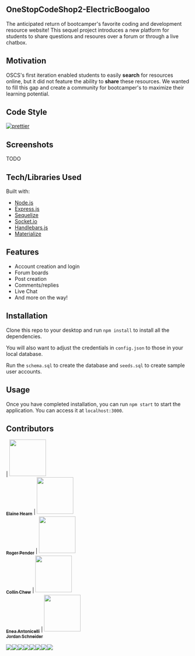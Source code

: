 ## OneStopCodeShop2-ElectricBoogaloo
The anticipated return of bootcamper's favorite coding and development resource website! This sequel project introduces a new platform for students to share questions and resoures over a forum or through a live chatbox.

## Motivation
OSCS's first iteration enabled students to easily **search** for resources online, but it did not feature the ability to **share** these resources. We wanted to fill this gap and create a community for bootcamper's to maximize their learning potential.

## Code Style
[![prettier](https://img.shields.io/badge/code%20style-prettier-ff69b4.svg)](https://prettier.io/)

## Screenshots
TODO

## Tech/Libraries Used
Built with:
- [Node.js](https://nodejs.org/en/)
- [Express.js](http://expressjs.com/)
- [Sequelize](http://docs.sequelizejs.com/)
- [Socket.io](https://socket.io/)
- [Handlebars.js](http://handlebarsjs.com/)
- [Materialize](https://materializecss.com/)

## Features
- Account creation and login
- Forum boards
- Post creation
- Comments/replies
- Live Chat
- And more on the way!

## Installation
Clone this repo to your desktop and run `npm install` to install all the dependencies.

You will also want to adjust the credentials in `config.json` to those in your local database. 

Run the `schema.sql` to create the database and `seeds.sql` to create sample user accounts.

## Usage
Once you have completed installation, you can run `npm start` to start the application. You can access it at `localhost:3000`.

## Contributors

| [<img src="https://avatars0.githubusercontent.com/u/38478442?s=460&v=4" width="100px;"/><br /><sub><b>Elaine Hearn</b></sub>](https://github.com/luflicesh) | [<img src="https://avatars3.githubusercontent.com/u/37167764?s=460&v=4" width="100px;"/><br /><sub><b>Roger Pender</b></sub>](https://github.com/Rawgher) | [<img src="https://avatars1.githubusercontent.com/u/36747120?s=460&v=4" width="100px;"/><br /><sub><b>Collin Chew</b></sub>](https://github.com/juicychewc) | [<img src="https://avatars1.githubusercontent.com/u/16923041?s=460&v=4" width="100px;"/><br /><sub><b>Enea Antonicelli</b></sub>](https://github.com/EneaAntonicelli) | [<img src="https://avatars1.githubusercontent.com/u/38023691?s=460&v=4" width="100px;"/><br /><sub><b>Jordan Schneider</b></sub>](https://github.com/jschneid94)

[![](https://sourcerer.io/fame/jschneid94/luflicesh/OneStopCodeShop2-ElectricBoogaloo/images/0)](https://sourcerer.io/fame/jschneid94/luflicesh/OneStopCodeShop2-ElectricBoogaloo/links/0)[![](https://sourcerer.io/fame/jschneid94/luflicesh/OneStopCodeShop2-ElectricBoogaloo/images/1)](https://sourcerer.io/fame/jschneid94/luflicesh/OneStopCodeShop2-ElectricBoogaloo/links/1)[![](https://sourcerer.io/fame/jschneid94/luflicesh/OneStopCodeShop2-ElectricBoogaloo/images/2)](https://sourcerer.io/fame/jschneid94/luflicesh/OneStopCodeShop2-ElectricBoogaloo/links/2)[![](https://sourcerer.io/fame/jschneid94/luflicesh/OneStopCodeShop2-ElectricBoogaloo/images/3)](https://sourcerer.io/fame/jschneid94/luflicesh/OneStopCodeShop2-ElectricBoogaloo/links/3)[![](https://sourcerer.io/fame/jschneid94/luflicesh/OneStopCodeShop2-ElectricBoogaloo/images/4)](https://sourcerer.io/fame/jschneid94/luflicesh/OneStopCodeShop2-ElectricBoogaloo/links/4)[![](https://sourcerer.io/fame/jschneid94/luflicesh/OneStopCodeShop2-ElectricBoogaloo/images/5)](https://sourcerer.io/fame/jschneid94/luflicesh/OneStopCodeShop2-ElectricBoogaloo/links/5)[![](https://sourcerer.io/fame/jschneid94/luflicesh/OneStopCodeShop2-ElectricBoogaloo/images/6)](https://sourcerer.io/fame/jschneid94/luflicesh/OneStopCodeShop2-ElectricBoogaloo/links/6)[![](https://sourcerer.io/fame/jschneid94/luflicesh/OneStopCodeShop2-ElectricBoogaloo/images/7)](https://sourcerer.io/fame/jschneid94/luflicesh/OneStopCodeShop2-ElectricBoogaloo/links/7)